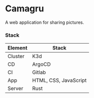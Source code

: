 # Camagru

 A web application for sharing pictures.

### Stack

Element    |  Stack
---        | ---
Cluster    | K3d
CD         | ArgoCD
CI         | Gitlab
App        | HTML, CSS, JavaScript
Server     | Rust
